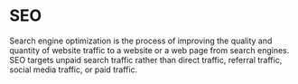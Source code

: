 # SEO
Search engine optimization is the process of improving the quality and quantity of website traffic to a website or a web page from search engines. SEO targets unpaid search traffic rather than direct traffic, referral traffic, social media traffic, or paid traffic.